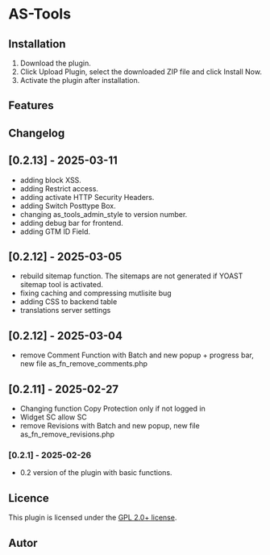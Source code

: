 # AS-Tools

## Installation

1. Download the plugin.
2. Click Upload Plugin, select the downloaded ZIP file and click Install Now.
3. Activate the plugin after installation.

## Features

## Changelog

## [0.2.13] - 2025-03-11
- adding block XSS. 
- adding Restrict access. 
- adding activate HTTP Security Headers. 
- adding Switch Posttype Box. 
- changing as_tools_admin_style to version number. 
- adding debug bar for frontend. 
- adding GTM ID Field. 

## [0.2.12] - 2025-03-05
- rebuild sitemap function. The sitemaps are not generated if YOAST sitemap tool is activated. 
- fixing caching and compressing mutlisite bug
- adding CSS to backend table
- translations server settings

## [0.2.12] - 2025-03-04
- remove Comment Function with Batch and new popup + progress bar, new file as_fn_remove_comments.php 

## [0.2.11] - 2025-02-27
- Changing function Copy Protection only if not logged in
- Widget SC allow SC 
- remove Revisions with Batch and new popup, new file as_fn_remove_revisions.php 

### [0.2.1] - 2025-02-26
- 0.2 version of the plugin with basic functions.

## Licence

This plugin is licensed under the [GPL 2.0+ license](https://www.gnu.org/licenses/old-licenses/gpl-2.0.html).

## Autor